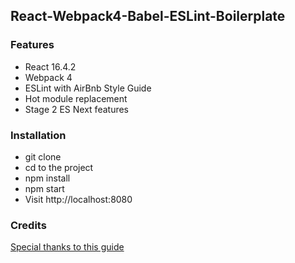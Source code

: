## React-Webpack4-Babel-ESLint-Boilerplate

### Features

- React 16.4.2
- Webpack 4
- ESLint with AirBnb Style Guide
- Hot module replacement
- Stage 2 ES Next features

### Installation

- git clone
- cd to the project
- npm install
- npm start
- Visit http://localhost:8080

### Credits

[Special thanks to this guide](https://www.robinwieruch.de/minimal-react-webpack-babel-setup/)
